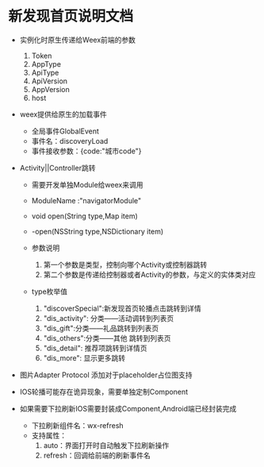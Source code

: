 # 新发现首页说明文档

* 实例化时原生传递给Weex前端的参数
    1. Token
    2. AppType
    3. ApiType
    4. ApiVersion
    5. AppVersion
    6. host

* weex提供给原生的加载事件
    * 全局事件GlobalEvent
    * 事件名：discoveryLoad
    * 事件接收参数：{code:"城市code"}

* Activity||Controller跳转
    * 需要开发单独Module给weex来调用
    * ModuleName :"navigatorModule"
    *  void open(String type,Map item)
    *  -open(NSString type,NSDictionary item)
    * 参数说明
        1. 第一个参数是类型，控制向哪个Activity或控制器跳转
        2. 第二个参数是传递给控制器或者Activity的参数，与定义的实体类对应

    * type枚举值
        1. "discoverSpecial":新发现首页轮播点击跳转到详情
        2. "dis_activity": 分类——活动调转到列表页
        3. "dis_gift":分类——礼品跳转到列表页
        4. "dis_others":分类——其他 跳转到列表页
        5. "dis_detail": 推荐项跳转到详情页
        6. "dis_more": 显示更多跳转


* 图片Adapter Protocol 添加对于placeholder占位图支持
* IOS轮播可能存在诡异现象，需要单独定制Component
* 如果需要下拉刷新IOS需要封装成Component,Android端已经封装完成
    * 下拉刷新组件名：wx-refresh
    * 支持属性：
        1. auto：界面打开时自动触发下拉刷新操作
        2. refresh：回调给前端的刷新事件名
        
        
    